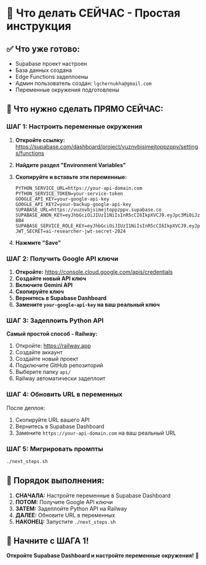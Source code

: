 # 🎯 Что делать СЕЙЧАС - Простая инструкция

## ✅ **Что уже готово:**
- Supabase проект настроен
- База данных создана
- Edge Functions задеплоены
- Админ пользователь создан: `lgchernukha@gmail.com`
- Переменные окружения подготовлены

## 🚀 **Что нужно сделать ПРЯМО СЕЙЧАС:**

### **ШАГ 1: Настроить переменные окружения**

1. **Откройте ссылку:**
   https://supabase.com/dashboard/project/vuznvbjsimejtoppzppv/settings/functions

2. **Найдите раздел "Environment Variables"**

3. **Скопируйте и вставьте эти переменные:**
   ```
   PYTHON_SERVICE_URL=https://your-api-domain.com
   PYTHON_SERVICE_TOKEN=your-service-token
   GOOGLE_API_KEY=your-google-api-key
   GOOGLE_API_KEY2=your-backup-google-api-key
   SUPABASE_URL=https://vuznvbjsimejtoppzppv.supabase.co
   SUPABASE_ANON_KEY=eyJhbGciOiJIUzI1NiIsInR5cCI6IkpXVCJ9.eyJpc3MiOiJzdXBhYmFzZSIsInJlZiI6InZ1em52YmpzaW1lanRvcHB6cHB2Iiwicm9sZSI6ImFub24iLCJpYXQiOjE3NTUyNTI3NTAsImV4cCI6MjA3MDgyODc1MH0.P8MDGDQIGoHObgRBFdeFWvbVjsShqOGcGhKEMRa-8B4
   SUPABASE_SERVICE_ROLE_KEY=eyJhbGciOiJIUzI1NiIsInR5cCI6IkpXVCJ9.eyJpc3MiOiJzdXBhYmFzZSIsInJlZiI6InZ1em52YmpzaW1lanRvcHB6cHB2Iiwicm9sZSI6InNlcnZpY2Vfcm9sZSIsImlhdCI6MTc1NTI1Mjc1MCwiZXhwIjoyMDcwODI4NzUwfQ.kpUbkTvP5Lrsk6Tw5Km3WbWXfwHkg69b1H_1YMyAdIM
   JWT_SECRET=ai-researcher-jwt-secret-2024
   ```

4. **Нажмите "Save"**

### **ШАГ 2: Получить Google API ключи**

1. **Откройте:** https://console.cloud.google.com/apis/credentials
2. **Создайте новый API ключ**
3. **Включите Gemini API**
4. **Скопируйте ключ**
5. **Вернитесь в Supabase Dashboard**
6. **Замените `your-google-api-key` на ваш реальный ключ**

### **ШАГ 3: Задеплоить Python API**

**Самый простой способ - Railway:**
1. Откройте: https://railway.app
2. Создайте аккаунт
3. Создайте новый проект
4. Подключите GitHub репозиторий
5. Выберите папку `api/`
6. Railway автоматически задеплоит

### **ШАГ 4: Обновить URL в переменных**

После деплоя:
1. Скопируйте URL вашего API
2. Вернитесь в Supabase Dashboard
3. Замените `https://your-api-domain.com` на ваш реальный URL

### **ШАГ 5: Мигрировать промпты**

```bash
./next_steps.sh
```

## 🎯 **Порядок выполнения:**

1. **СНАЧАЛА:** Настройте переменные в Supabase Dashboard
2. **ПОТОМ:** Получите Google API ключи
3. **ЗАТЕМ:** Задеплойте Python API на Railway
4. **ДАЛЕЕ:** Обновите URL в переменных
5. **НАКОНЕЦ:** Запустите `./next_steps.sh`

## 🚀 **Начните с ШАГА 1!**

**Откройте Supabase Dashboard и настройте переменные окружения!** 🔧
